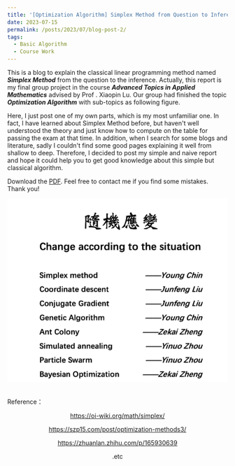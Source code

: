 ```yaml
---
title: '[Optimization Algorithm] Simplex Method from Question to Inference'
date: 2023-07-15
permalink: /posts/2023/07/blog-post-2/
tags:
  - Basic Algorithm
  - Course Work
---
```


This is a blog to explain the classical linear programming method named ***Simplex Method*** from the question to the inference. Actually, this report is my final group project in the course ***Advanced Topics in Applied Mathematics*** advised by Prof . Xiaopin Lu. Our group had finished the topic ***Optimization Algorithm*** with sub-topics as following figure.<br>

Here, I just post one of my own parts, which is my most unfamiliar one. In fact, I have learned about Simplex Method before, but haven't well understood the theory and just know how to compute on the table for passing the exam at that time. In addition, when I search for some blogs and literature, sadly I couldn't find some good pages explaining it well from shallow to deep. Therefore, I decided to post my simple and naive report and hope it could help you to get good knowledge about this simple but classical algorithm. <br>

Download the [PDF](http://Young-Chin.github.io/files/SimplexMethod.pdf). Feel free to contact me if you find some mistakes. Thank you!
<center><img src="/images/Optimization.png" style="zoom:50%;" /><center/><br>
  
<p align="left">Reference：<br>

https://oi-wiki.org/math/simplex/ <br>

https://szp15.com/post/optimization-methods3/ <br>

https://zhuanlan.zhihu.com/p/165930639 <br>

.etc
</p>
